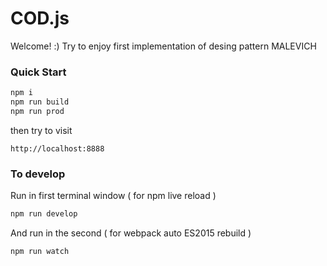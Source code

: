 # COD.js

Welcome! :) Try to enjoy first implementation of desing pattern MALEVICH

### Quick Start
```sh
npm i
npm run build
npm run prod
```

then try to visit
```
http://localhost:8888
```

### To develop

Run in first terminal window ( for npm live reload )
```sh
npm run develop
```
And run in the second ( for webpack auto ES2015 rebuild )
```sh
npm run watch
```
